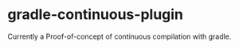 gradle-continuous-plugin
================

Currently a Proof-of-concept of continuous compilation with gradle.
